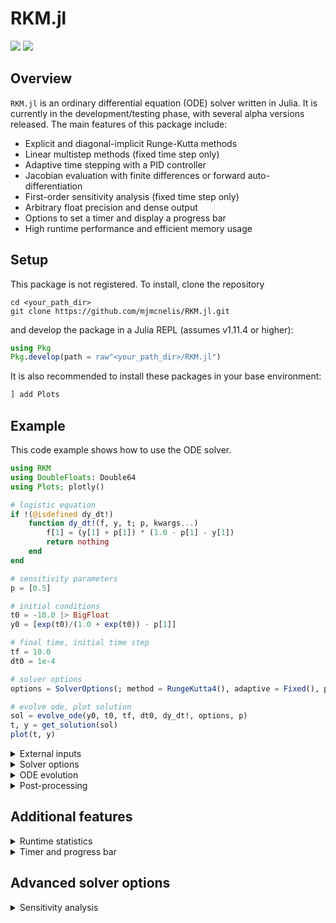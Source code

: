 # RKM.jl

[![](https://img.shields.io/badge/docs-stable-blue.svg)](https://mjmcnelis.github.io/RKM.jl/stable)
[![](https://img.shields.io/badge/docs-dev-blue.svg)](https://mjmcnelis.github.io/RKM.jl/dev)

## Overview
`RKM.jl` is an ordinary differential equation (ODE) solver written in Julia. It is currently in the development/testing phase, with several alpha versions released. The main features of this package include:

- Explicit and diagonal-implicit Runge-Kutta methods
- Linear multistep methods (fixed time step only)
- Adaptive time stepping with a PID controller
- Jacobian evaluation with finite differences or forward auto-differentiation
- First-order sensitivity analysis (fixed time step only)
- Arbitrary float precision and dense output
- Options to set a timer and display a progress bar
- High runtime performance and efficient memory usage


## Setup
This package is not registered. To install, clone the repository

    cd <your_path_dir>
    git clone https://github.com/mjmcnelis/RKM.jl.git

and develop the package in a Julia REPL (assumes v1.11.4 or higher):
```julia
using Pkg
Pkg.develop(path = raw"<your_path_dir>/RKM.jl")
```

It is also recommended to install these packages in your base environment:
```julia
] add Plots
```

## Example
This code example shows how to use the ODE solver.
```julia
using RKM
using DoubleFloats: Double64
using Plots; plotly()

# logistic equation
if !(@isdefined dy_dt!)
    function dy_dt!(f, y, t; p, kwargs...)
        f[1] = (y[1] + p[1]) * (1.0 - p[1] - y[1])
        return nothing
    end
end

# sensitivity parameters
p = [0.5]

# initial conditions
t0 = -10.0 |> BigFloat
y0 = [exp(t0)/(1.0 + exp(t0)) - p[1]]

# final time, initial time step
tf = 10.0
dt0 = 1e-4

# solver options
options = SolverOptions(; method = RungeKutta4(), adaptive = Fixed(), precision = Float64)

# evolve ode, plot solution
sol = evolve_ode(y0, t0, tf, dt0, dy_dt!, options, p)
t, y = get_solution(sol)
plot(t, y)
```
<details>
<summary>External inputs</summary>

### External inputs
The solver requires a user-defined function `dy_dt!` that numerically evaluates the ODE system at a given state and time
```math
\frac{d\vec{y}}{dt} = \vec{f}(\vec{y}, t; p)
```
We support the following in-place methods to store the result in a vector variable `f`:
```julia
dy_dt!(f, y, t; kwargs...)
dy_dt!(f, y, t; p, kwargs...)
dy_dt!(f, y, t; abstract_params, kwargs...)
dy_dt!(f, y, t; p, abstract_params)
```
The first one is for ODEs that depend on the state variable(s) `y` and time `t`. The other three are for ODEs that also depend on sensitivity and/or abstract parameters.

In addition, we need to specify the initial state vector `y0`, the initial and final times `t0` and `tf`, the initial time step `dt0`, and parameters `(p, abstract_params)` (if any).

*Note: `p` is a `Vector{Float64}` type, while `abstract_params` represents any object.*
</details>

<details>
<summary>Solver options</summary>

### Solver options
Next, we have to set two of the solver options: the ODE method `method` and the adaptive time step algorithm `adaptive`. In this example, we use the classic RK4 method and a fixed time step.

The solver supports a number of explicit and diagonal-implicit Runge-Kutta methods. You can list all of the available methods by calling
```julia
list_explicit_runge_kutta_methods()
list_diagonal_implicit_runge_kutta_methods()
```
We can set the time step to be either fixed or adaptive. The latter is based on step doubling or embedded techinques.
```julia
Fixed()                                                 # fixed time step
Doubling(; epsilon = 1e-6, alpha = 1e-6, delta = 1e-6)  # step doubling
Embedded(; epsilon = 1e-6, alpha = 1e-6, delta = 1e-6)  # embedded Runge-Kutta
```
All Runge-Kutta methods are compatible with `Fixed` or `Doubling`, whereas `Embedded` is only compatible with embedded methods. The parameters `epsilon`, `alpha` and `delta` control the relative, absolute and incremental error tolerances, respectively.
</details>

<details>
<summary>ODE evolution</summary>

### ODE evolution
Finally, we call the function `evolve_ode` to evolve the ODE system and store the numerical solution. An in-place version `evolve_ode!` is also available.
```julia
sol = evolve_ode(y0, t0, tf, dt0, dy_dt!, options, p)

sol = Solution(options)
evolve_ode!(sol, y0, t0, tf, dt0, dy_dt!, options, p)
```
You can adjust the numerical precision of the solver by changing `precision` in `options` (defaulted to `Float64`). For example, we could have used `Double64` or `BigFloat`.

*Note: `p` can be omitted if `dy_dt!` does not depend on it.*
</details>

<details>
<summary>Post-processing</summary>

### Post-processing
The field `sol.t` stores the time series ($t_0, ..., t_n$), and `sol.y` stores the solution set ($\vec{y}_0, ..., \vec{y}_n$) in linear column format. If the state vector $\vec{y}$ is one-dimensional, we can plot the solution with
```julia
plot(sol.t, sol.y)
```
If $\vec{y}$ is multi-dimensional, we have to reshape `sol.y` as a (transposed) matrix
```julia
julia> t, y = get_solution(sol);
julia> y
200002×1 transpose(::Matrix{Float64}) with eltype Float64:
 -0.49995460213129755
  ⋮
  0.4999546021312957
```
before plotting the results
```julia
plot(t, y)
```
</details>

## Additional features

<details>
<summary>Runtime statistics</summary>

### Runtime statistics
After the solver finishes, we can print runtime statistics with the function `get_stats`. After recompiling, we get
```julia
julia> @time sol = evolve_ode(y0, t0, tf, dt0, dy_dt!, options, p);
  0.023003 seconds (149 allocations: 3.060 MiB)

julia> get_stats(sol)
total steps          = 200001
time points saved    = 200002
step rejection rate  = 0.0 %
function evaluations = 800005
jacobian evaluations = 0
evolution runtime    = 0.02292 seconds
solution size        = 3.052 MiB
sensitivity size     = 0 bytes
configuration memory = 7.641 KiB
excess memory        = 0 bytes
```
Here, we show the number of time steps saved and the number of times `dy_dt!` was evaluated. We also list several performance metrics: the runtime, the solution size, the configuration memory, and the excess memory allocated during the time evolution loop. In this example, almost all of the allocated memory went towards storing the solution.
</details>

<details>
<summary>Timer and progress bar</summary>

### Timer and progress bar
We can set a timer and display a progress bar by passing `timer` and `show_progress` to the solver options:
```julia
options = SolverOptions(; method = RungeKutta4(), adaptive = Fixed(),
                          timer = TimeLimit(; wtime_minutes = 1), # 1 minute
                          show_progress = true)
dt0_small = 4e-8  # trigger timer
```
The solver stops if it exceeds the time limit, but it still saves part of the solution.
```julia
julia> sol = evolve_ode(y0, t0, tf, dt0_small, dy_dt!, options, p);
  Progress:  82%|███████████████████████████▉      |  ETA: 0:00:13 ( 0.73  s/it)
       runtime: 00:01:00
   total_steps: 413612356
             t: 6.544494206390023
            dt: 4.0e-8
┌ Warning: Exceeded time limit of 1.0 minutes (stopping evolve_ode!...)
└ @ RKM ~/Documents/RKM.jl/src/timer.jl:108
```
Some variables are displayed in real-time to determine how fast (or slow) the solver is progressing.
</details>

## Advanced solver options

<details>
<summary>Sensitivity analysis</summary>

### Sensitivity analysis

If the ODE function `dy_dt!` depends on $m$ parameters `p`, we can evolve the sensitivity coefficients $\vec{S}_{j} = {\partial\vec{y}/\partial p_j}$ ($j \in m$) with the solver option `sensitivity`.
```julia
options = SolverOptions(; method = RungeKutta4(), adaptive = Fixed(),
                          sensitivity = DecoupledDirect())

sol = evolve_ode(y0, t0, tf, dt0, dy_dt!, options, p)
```
The field `sol.S` stores the sensitivities in linear column format. After reshaping it, we can plot the sensitivity curves $S = [\vec{S}_1(t) ... \vec{S}_m(t)]$
```julia
t, S = get_sensitivity(sol)
plot(t, S)
```
</details>
